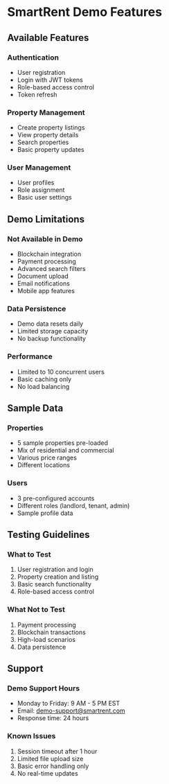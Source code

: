 # SmartRent Demo Features

## Available Features

### Authentication
- User registration
- Login with JWT tokens
- Role-based access control
- Token refresh

### Property Management
- Create property listings
- View property details
- Search properties
- Basic property updates

### User Management
- User profiles
- Role assignment
- Basic user settings

## Demo Limitations

### Not Available in Demo
- Blockchain integration
- Payment processing
- Advanced search filters
- Document upload
- Email notifications
- Mobile app features

### Data Persistence
- Demo data resets daily
- Limited storage capacity
- No backup functionality

### Performance
- Limited to 10 concurrent users
- Basic caching only
- No load balancing

## Sample Data

### Properties
- 5 sample properties pre-loaded
- Mix of residential and commercial
- Various price ranges
- Different locations

### Users
- 3 pre-configured accounts
- Different roles (landlord, tenant, admin)
- Sample profile data

## Testing Guidelines

### What to Test
1. User registration and login
2. Property creation and listing
3. Basic search functionality
4. Role-based access control

### What Not to Test
1. Payment processing
2. Blockchain transactions
3. High-load scenarios
4. Data persistence

## Support

### Demo Support Hours
- Monday to Friday: 9 AM - 5 PM EST
- Email: demo-support@smartrent.com
- Response time: 24 hours

### Known Issues
1. Session timeout after 1 hour
2. Limited file upload size
3. Basic error handling only
4. No real-time updates 